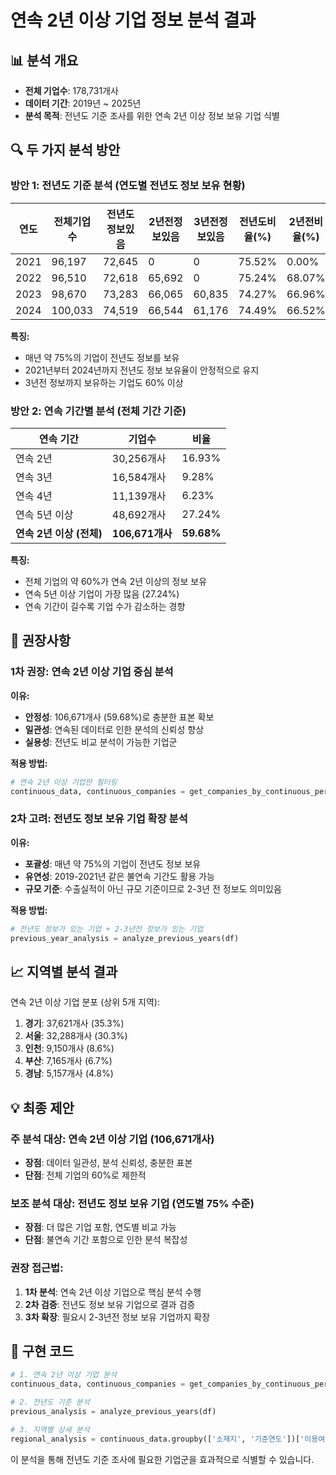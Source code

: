 # 연속 2년 이상 기업 정보 분석 결과

## 📊 분석 개요

- **전체 기업수**: 178,731개사
- **데이터 기간**: 2019년 ~ 2025년
- **분석 목적**: 전년도 기준 조사를 위한 연속 2년 이상 정보 보유 기업 식별

## 🔍 두 가지 분석 방안

### 방안 1: 전년도 기준 분석 (연도별 전년도 정보 보유 현황)

| 연도 | 전체기업수 | 전년도정보있음 | 2년전정보있음 | 3년전정보있음 | 전년도비율(%) | 2년전비율(%) | 3년전비율(%) |
|------|------------|----------------|---------------|---------------|---------------|--------------|--------------|
| 2021 | 96,197     | 72,645        | 0             | 0             | 75.52%        | 0.00%        | 0.00%        |
| 2022 | 96,510     | 72,618        | 65,692        | 0             | 75.24%        | 68.07%        | 0.00%        |
| 2023 | 98,670     | 73,283        | 66,065        | 60,835        | 74.27%        | 66.96%        | 61.66%        |
| 2024 | 100,033    | 74,519        | 66,544        | 61,176        | 74.49%        | 66.52%        | 61.16%        |

**특징:**
- 매년 약 75%의 기업이 전년도 정보를 보유
- 2021년부터 2024년까지 전년도 정보 보유율이 안정적으로 유지
- 3년전 정보까지 보유하는 기업도 60% 이상

### 방안 2: 연속 기간별 분석 (전체 기간 기준)

| 연속 기간 | 기업수 | 비율 |
|-----------|--------|------|
| 연속 2년 | 30,256개사 | 16.93% |
| 연속 3년 | 16,584개사 | 9.28% |
| 연속 4년 | 11,139개사 | 6.23% |
| 연속 5년 이상 | 48,692개사 | 27.24% |
| **연속 2년 이상 (전체)** | **106,671개사** | **59.68%** |

**특징:**
- 전체 기업의 약 60%가 연속 2년 이상의 정보 보유
- 연속 5년 이상 기업이 가장 많음 (27.24%)
- 연속 기간이 길수록 기업 수가 감소하는 경향

## 🎯 권장사항

### 1차 권장: **연속 2년 이상 기업 중심 분석**

**이유:**
- **안정성**: 106,671개사 (59.68%)로 충분한 표본 확보
- **일관성**: 연속된 데이터로 인한 분석의 신뢰성 향상
- **실용성**: 전년도 비교 분석이 가능한 기업군

**적용 방법:**
```python
# 연속 2년 이상 기업만 필터링
continuous_data, continuous_companies = get_companies_by_continuous_period(df, min_consecutive=2)
```

### 2차 고려: **전년도 정보 보유 기업 확장 분석**

**이유:**
- **포괄성**: 매년 약 75%의 기업이 전년도 정보 보유
- **유연성**: 2019-2021년 같은 불연속 기간도 활용 가능
- **규모 기준**: 수출실적이 아닌 규모 기준이므로 2-3년 전 정보도 의미있음

**적용 방법:**
```python
# 전년도 정보가 있는 기업 + 2-3년전 정보가 있는 기업
previous_year_analysis = analyze_previous_years(df)
```

## 📈 지역별 분석 결과

연속 2년 이상 기업 분포 (상위 5개 지역):
1. **경기**: 37,621개사 (35.3%)
2. **서울**: 32,288개사 (30.3%)
3. **인천**: 9,150개사 (8.6%)
4. **부산**: 7,165개사 (6.7%)
5. **경남**: 5,157개사 (4.8%)

## 💡 최종 제안

### 주 분석 대상: 연속 2년 이상 기업 (106,671개사)
- **장점**: 데이터 일관성, 분석 신뢰성, 충분한 표본
- **단점**: 전체 기업의 60%로 제한적

### 보조 분석 대상: 전년도 정보 보유 기업 (연도별 75% 수준)
- **장점**: 더 많은 기업 포함, 연도별 비교 가능
- **단점**: 불연속 기간 포함으로 인한 분석 복잡성

### 권장 접근법:
1. **1차 분석**: 연속 2년 이상 기업으로 핵심 분석 수행
2. **2차 검증**: 전년도 정보 보유 기업으로 결과 검증
3. **3차 확장**: 필요시 2-3년전 정보 보유 기업까지 확장

## 🔧 구현 코드

```python
# 1. 연속 2년 이상 기업 분석
continuous_data, continuous_companies = get_companies_by_continuous_period(df, min_consecutive=2)

# 2. 전년도 기준 분석
previous_analysis = analyze_previous_years(df)

# 3. 지역별 상세 분석
regional_analysis = continuous_data.groupby(['소재지', '기준연도'])['이용여부'].value_counts()
```

이 분석을 통해 전년도 기준 조사에 필요한 기업군을 효과적으로 식별할 수 있습니다. 